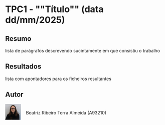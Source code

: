 # TPC1 - ""Título"" (data dd/mm/2025)

## Resumo

lista de parágrafos descrevendo sucintamente em que consistiu o trabalho

## Resultados

lista com apontadores para os ficheiros resultantes

## Autor

<div style="top:0; left:0; display: flex; justify-content: left; align-items: end; gap: 1rem; flex-direction: row;">
    <img alt="Author Photo" src="../.assets/A93210.jpg" width="50" height="50"> 
    <p> Beatriz Ribeiro Terra Almeida (A93210)</p>
</div>